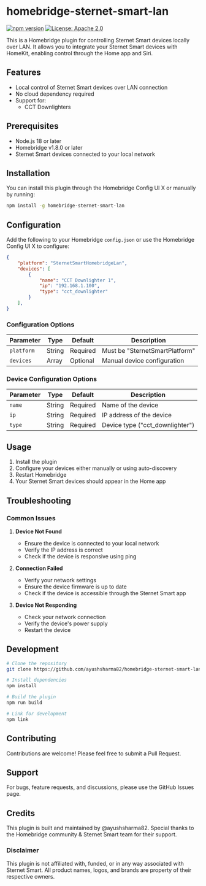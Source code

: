 # homebridge-sternet-smart-lan

[![npm version](https://badge.fury.io/js/homebridge-sternet-smart-lan.svg)](https://badge.fury.io/js/homebridge-sternet-smart-lan)
[![License: Apache 2.0](https://img.shields.io/badge/License-Apache%202.0-yellow.svg)](https://opensource.org/licenses/Apache-2.0)

This is a Homebridge plugin for controlling Sternet Smart devices locally over LAN. It allows you to integrate your Sternet Smart devices with HomeKit, enabling control through the Home app and Siri.

## Features

- Local control of Sternet Smart devices over LAN connection
- No cloud dependency required
- Support for:
  - CCT Downlighters

## Prerequisites

- Node.js 18 or later
- Homebridge v1.8.0 or later
- Sternet Smart devices connected to your local network

## Installation

You can install this plugin through the Homebridge Config UI X or manually by running:

```bash
npm install -g homebridge-sternet-smart-lan
```

## Configuration

Add the following to your Homebridge `config.json` or use the Homebridge Config UI X to configure:

```json
{
    "platform": "SternetSmartHomebridgeLan",
    "devices": [
        {
            "name": "CCT Downlighter 1",
            "ip": "192.168.1.100",
            "type": "cct_downlighter"
        }
    ],
}
```

### Configuration Options

| Parameter | Type | Default | Description |
|-----------|------|---------|-------------|
| `platform` | String | Required | Must be "SternetSmartPlatform" |
| `devices` | Array | Optional | Manual device configuration |

### Device Configuration Options

| Parameter | Type | Default | Description |
|-----------|------|---------|-------------|
| `name` | String | Required | Name of the device |
| `ip` | String | Required | IP address of the device |
| `type` | String | Required | Device type ("cct_downlighter") |

## Usage

1. Install the plugin
2. Configure your devices either manually or using auto-discovery
3. Restart Homebridge
4. Your Sternet Smart devices should appear in the Home app

## Troubleshooting

### Common Issues

1. **Device Not Found**
   - Ensure the device is connected to your local network
   - Verify the IP address is correct
   - Check if the device is responsive using ping

2. **Connection Failed**
   - Verify your network settings
   - Ensure the device firmware is up to date
   - Check if the device is accessible through the Sternet Smart app

3. **Device Not Responding**
   - Check your network connection
   - Verify the device's power supply
   - Restart the device

## Development

```bash
# Clone the repository
git clone https://github.com/ayushsharma82/homebridge-sternet-smart-lan.git

# Install dependencies
npm install

# Build the plugin
npm run build

# Link for development
npm link
```

## Contributing

Contributions are welcome! Please feel free to submit a Pull Request.

## Support

For bugs, feature requests, and discussions, please use the GitHub Issues page.

## Credits

This plugin is built and maintained by @ayushsharma82. Special thanks to the Homebridge community & Sternet Smart team for their support.

### Disclaimer

This plugin is not affiliated with, funded, or in any way associated with Sternet Smart. All product names, logos, and brands are property of their respective owners.
